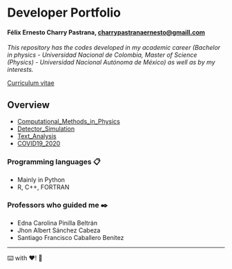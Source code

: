 # Developer Portfolio
#### Félix Ernesto Charry Pastrana, charrypastranaernesto@gmaill.com
_This repository has the codes developed in my academic career (Bachelor in physics - Universidad Nacional de Colombia, Master of Science (Physics) - Universidad Nacional Autónoma de México) as well as by my interests._

[Curriculum vitae](https://github.com/ernestocharry/cv/blob/main/cv.pdf)

## Overview
* [Computational_Methods_in_Physics](https://github.com/ernestocharry/computationalMethods)
* [Detector_Simulation](https://github.com/ernestocharry/detectorSimulation)
* [Text_Analysis](https://github.com/ernestocharry/textAnalysis)
* [COVID19_2020](https://github.com/ernestocharry/covid19_2020)

### Programming languages 📋
* Mainly in Python
* R, C++, FORTRAN

### Professors who guided me ✒️
* Edna Carolina Pinilla Beltrán
* Jhon Albert Sánchez Cabeza
* Santiago Francisco Caballero Benitez
***
⌨️ with ❤️! 📌